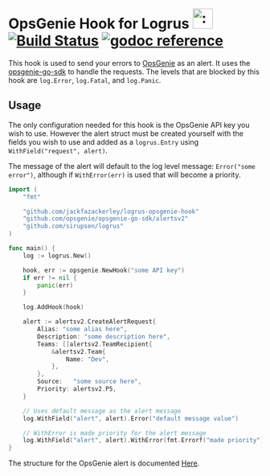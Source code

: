 # OpsGenie Hook for Logrus <img src="http://i.imgur.com/hTeVwmJ.png" width="40" height="40" alt=":walrus:" class="emoji" title=":walrus:" />&nbsp;[![Build Status](https://travis-ci.org/JackFazackerley/logrus-opsgenie-hook.svg?branch=master)](https://travis-ci.org/JackFazackerley/logrus-opsgenie-hook)&nbsp;[![godoc reference](https://godoc.org/github.com/JackFazackerley/logrus-opsgenie-hook?status.png)](https://godoc.org/github.com/JackFazackerley/logrus-opsgenie-hook)

This hook is used to send your errors to [OpsGenie](https://www.opsgenie.com/) as an alert. It uses the [opsgenie-go-sdk](https://github.com/opsgenie/opsgenie-go-sdk) to handle the requests. The levels that are blocked by this hook are `log.Error`, `log.Fatal`, and `log.Panic`.

## Usage

The only configuration needed for this hook is the OpsGenie API key you wish to use. However the alert struct must be created yourself with the fields you wish to use and added as a `logrus.Entry` using `WithField("request", alert)`.

The message of the alert will default to the log level message: `Error("some error")`, although if `WithError(err)` is used that will become a priority.

```go
import (
    "fmt"

    "github.com/jackfazackerley/logrus-opsgenie-hook"
    "github.com/opsgenie/opsgenie-go-sdk/alertsv2"
    "github.com/sirupsen/logrus"
)

func main() {
    log := logrus.New()

    hook, err := opsgenie.NewHook("some API key")
    if err != nil {
        panic(err)
    }

    log.AddHook(hook)

    alert := alertsv2.CreateAlertRequest{
        Alias: "some alias here",
        Description: "some description here",
        Teams: []alertsv2.TeamRecipient{
            &alertsv2.Team{
                Name: "Dev",
            },
        },
        Source:   "some source here",
        Priority: alertsv2.P5,
    }

    // Uses default message as the alert message
    log.WithField("alert", alert).Error("default message value")

    // WithError is made priority for the alert message
    log.WithField("alert", alert).WithError(fmt.Errorf("made priority")).Error("default message value")
}
```

The structure for the OpsGenie alert is documented [Here](https://godoc.org/github.com/opsgenie/opsgenie-go-sdk/alertsv2#CreateAlertRequest).